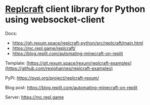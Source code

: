 # [Replcraft](https://mc.repl.game/replcraft/) client library for Python using websocket-client

Docs:
+ https://gh.rexum.space/replcraft-python/src/replcraft/main.html
+ https://mc.repl.game/replcraft/
+ https://blog.replit.com/automating-minecraft-on-replit

Template: [https://git.rexum.space/rexum/replcraft-examples](https://github.com/rexjohannes/replcraft-examples)

PyPi: https://pypi.org/project/replcraft-rexum/

Blog post: https://blog.replit.com/automating-minecraft-on-replit

Server: https://mc.repl.game

